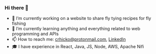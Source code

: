 ### Hi there 👋

- 🔭 I’m currently working on a website to share fly tying recipes for fly fishing
- 🌱 I’m currently learning anything and everything related to web programming and APIs
- 📫 How to reach me: crhicko@protonmail.com, [LinkedIn](https://www.linkedin.com/in/clayton-hickok-10b2a814a/)
- 🎓 I have experience in React, Java, JS, Node, AWS, Apache Nifi

